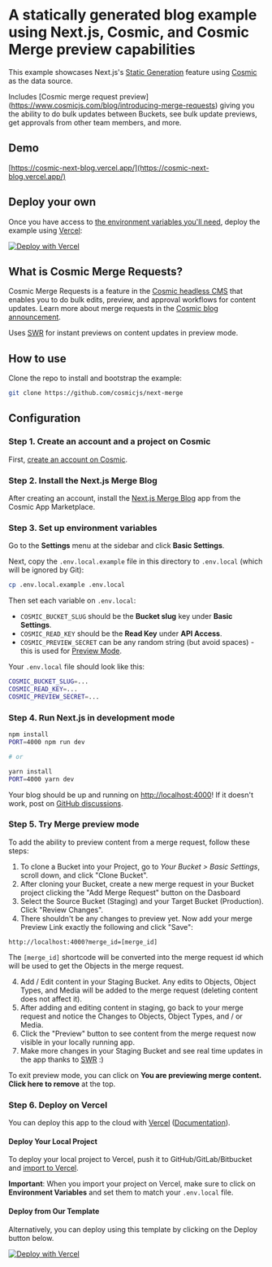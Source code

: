 # A statically generated blog example using Next.js, Cosmic, and Cosmic Merge preview capabilities

This example showcases Next.js's [Static Generation](https://nextjs.org/docs/basic-features/pages) feature using [Cosmic](https://cosmicjs.com/) as the data source.

Includes [Cosmic merge request preview] (https://www.cosmicjs.com/blog/introducing-merge-requests) giving you the ability to do bulk updates between Buckets, see bulk update previews, get approvals from other team members, and more.


## Demo

[https://cosmic-next-blog.vercel.app/](https://cosmic-next-blog.vercel.app/)

## Deploy your own

Once you have access to [the environment variables you'll need](#step-3-set-up-environment-variables), deploy the example using [Vercel](https://vercel.com?utm_source=github&utm_medium=readme&utm_campaign=next-example):

[![Deploy with Vercel](https://vercel.com/button)](https://vercel.com/import/git?c=1&s=https://github.com/cosmicjs/next-merge&env=COSMIC_BUCKET_SLUG,COSMIC_READ_KEY,COSMIC_PREVIEW_SECRET&envDescription=Required%20to%20connect%20the%20app%20with%20Cosmic&envLink=https://vercel.link/cms-cosmic-env)

## What is Cosmic Merge Requests?
Cosmic Merge Requests is a feature in the [Cosmic headless CMS](https://www.cosmicjs.com/features) that enables you to do bulk edits, preview, and approval workflows for content updates. Learn more about merge requests in the [Cosmic blog announcement](https://www.cosmicjs.com/blog/introducing-merge-requests).

Uses [SWR](https://swr.vercel.app/) for instant previews on content updates in preview mode.


## How to use

Clone the repo to install and bootstrap the example:

```bash
git clone https://github.com/cosmicjs/next-merge
```

## Configuration

### Step 1. Create an account and a project on Cosmic

First, [create an account on Cosmic](https://cosmicjs.com).

### Step 2. Install the Next.js Merge Blog

After creating an account, install the [Next.js Merge Blog](https://www.cosmicjs.com/apps/nextjs-merge-blog) app from the Cosmic App Marketplace.

### Step 3. Set up environment variables

Go to the **Settings** menu at the sidebar and click **Basic Settings**.

Next, copy the `.env.local.example` file in this directory to `.env.local` (which will be ignored by Git):

```bash
cp .env.local.example .env.local
```

Then set each variable on `.env.local`:

- `COSMIC_BUCKET_SLUG` should be the **Bucket slug** key under **Basic Settings**.
- `COSMIC_READ_KEY` should be the **Read Key** under **API Access**.
- `COSMIC_PREVIEW_SECRET` can be any random string (but avoid spaces) - this is used for [Preview Mode](https://nextjs.org/docs/advanced-features/preview-mode).

Your `.env.local` file should look like this:

```bash
COSMIC_BUCKET_SLUG=...
COSMIC_READ_KEY=...
COSMIC_PREVIEW_SECRET=...
```

### Step 4. Run Next.js in development mode

```bash
npm install
PORT=4000 npm run dev

# or

yarn install
PORT=4000 yarn dev
```

Your blog should be up and running on [http://localhost:4000](http://localhost:4000)! If it doesn't work, post on [GitHub discussions](https://github.com/vercel/next.js/discussions).

### Step 5. Try Merge preview mode

To add the ability to preview content from a merge request, follow these steps:

1. To clone a Bucket into your Project, go to <i>Your Bucket > Basic Settings</i>, scroll down, and click "Clone Bucket".
2. After cloning your Bucket, create a new merge request in your Bucket project clicking the "Add Merge Request" button on the Dasboard
3. Select the Source Bucket (Staging) and your Target Bucket (Production). Click "Review Changes".
4. There shouldn't be any changes to preview yet. Now add your merge Preview Link exactly the following and click "Save":
```
http://localhost:4000?merge_id=[merge_id]
```
The `[merge_id]` shortcode will be converted into the merge request id which will be used to get the Objects in the merge request.

4. Add / Edit content in your Staging Bucket. Any edits to Objects, Object Types, and Media will be added to the merge request (deleting content does not affect it).
5. After adding and editing content in staging, go back to your merge request and notice the Changes to Objects, Object Types, and / or Media.
6. Click the "Preview" button to see content from the merge request now visible in your locally running app.
7. Make more changes in your Staging Bucket and see real time updates in the app thanks to [SWR](https://swr.vercel.app/) :)

To exit preview mode, you can click on **You are previewing merge content. Click here to remove** at the top.

### Step 6. Deploy on Vercel

You can deploy this app to the cloud with [Vercel](https://vercel.com?utm_source=github&utm_medium=readme&utm_campaign=next-merge-example) ([Documentation](https://nextjs.org/docs/deployment)).

#### Deploy Your Local Project

To deploy your local project to Vercel, push it to GitHub/GitLab/Bitbucket and [import to Vercel](https://vercel.com/import/git?utm_source=github&utm_medium=readme&utm_campaign=next-merge-example).

**Important**: When you import your project on Vercel, make sure to click on **Environment Variables** and set them to match your `.env.local` file.

#### Deploy from Our Template

Alternatively, you can deploy using this template by clicking on the Deploy button below.

[![Deploy with Vercel](https://vercel.com/button)](https://vercel.com/import/git?c=1&s=https://github.com/cosmicjs/next-merge&env=COSMIC_BUCKET_SLUG,COSMIC_READ_KEY,COSMIC_PREVIEW_SECRET&envDescription=Required%20to%20connect%20the%20app%20with%20Cosmic&envLink=https://vercel.link/cms-cosmic-env)
